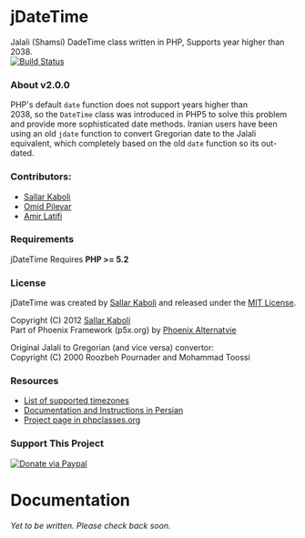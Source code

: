 # jDateTime
Jalali (Shamsi) DadeTime class written in PHP, Supports year higher than 2038.  
[![Build Status](https://travis-ci.org/sallar/jDateTime.png?branch=master)](https://travis-ci.org/sallar/jDateTime)

### About v2.0.0

PHP's default `date` function does not support years higher than  
2038, so the `DateTime` class was introduced in PHP5 to solve this problem and provide more sophisticated date methods. Iranian users have been using an old `jdate` function to convert Gregorian date to the Jalali equivalent, which completely based on the old `date` function so its out-dated. 

### Contributors:
- [Sallar Kaboli](http://sallar.me)  
- [Omid Pilevar](http://pilevar.ir)  
- [Amir Latifi](http://amiir.me)

### Requirements
jDateTime Requires **PHP >= 5.2**  

### License
jDateTime was created by [Sallar Kaboli](http://sallar.me) and released under the [MIT License](http://opensource.org/licenses/mit-license.php).

Copyright (C) 2012 [Sallar Kaboli](http://sallar.me)  
Part of Phoenix Framework (p5x.org) by [Phoenix Alternatvie](http://p5x.org)
  
Original Jalali to Gregorian (and vice versa) convertor:  
Copyright (C) 2000  Roozbeh Pournader and Mohammad Toossi

### Resources
- [List of supported timezones](http://www.php.net/manual/en/timezones.php)  
- [Documentation and Instructions in Persian](http://sallar.me/projects/jdatetime)  
- [Project page in phpclasses.org](http://www.phpclasses.org/jdatetime)   

### Support This Project
  
[![Donate via Paypal](https://www.paypalobjects.com/en_US/i/btn/btn_donate_SM.gif)](https://www.paypal.com/cgi-bin/webscr?cmd=_s-xclick&hosted_button_id=R7Y6R3UZLUNP6)


# Documentation
*Yet to be written. Please check back soon.*